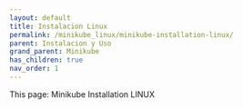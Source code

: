 ```yaml
---
layout: default
title: Instalacion Linux
permalink: /minikube_linux/minikube-installation-linux/
parent: Instalacion y Uso
grand_parent: Minikube
has_children: true
nav_order: 1
---
```


This page: Minikube Installation LINUX 